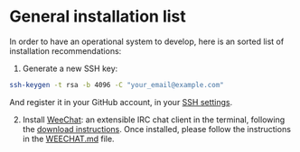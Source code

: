 # General installation list

In order to have an operational system to develop, here is an sorted list of installation recommendations:

1. Generate a new SSH key:

```sh
ssh-keygen -t rsa -b 4096 -C "your_email@example.com"
```

And register it in your GitHub account, in your [SSH settings](https://github.com/settings/keys).

2. Install [WeeChat](https://weechat.org/): an extensible IRC chat client in the terminal, following the [download instructions](https://weechat.org/download/debian/). Once installed, please follow the instructions in the [WEECHAT.md](./WEECHAT.md) file.

